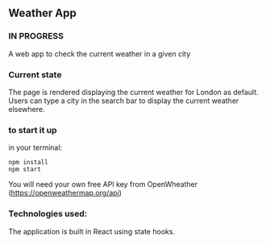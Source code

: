 ## Weather App

### IN PROGRESS

A web app to check the current weather in a given city 

### Current state

The page is rendered displaying the current weather for London as default. Users can type a city in the search bar to display the current weather elsewhere.


### to start it up

in your terminal:

```
npm install
npm start
```

You will need your own free API key from OpenWheather (https://openweathermap.org/api)


### Technologies used:

The application is built in React using state hooks.